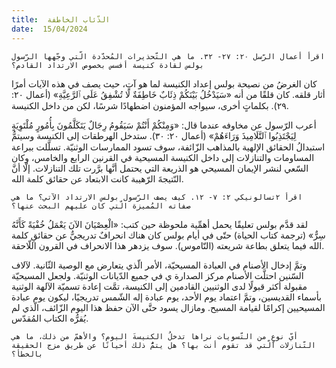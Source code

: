 ```yaml
---
title:  الذّئاب الخاطفة
date:  15/04/2024
---
```


`اقرأ أعمال الرّسل ٢٠: ٢٧- ٣٢. ما هي التّحذيرات المُحدّدة الّتي وجّهها الرّسول بولس لقادة كنيسة أفسس بخصوص الارتداد القادم؟`

كان الغرضُ من نصيحة بولس إعداد الكنيسة لما هو آتٍ، حيث يصف في هذه الآيات أمرًا أثار قلقه. كان قلقًا من أنه «سَيَدْخُلُ بَيْنَكُمْ ذِئَابٌ خَاطِفَةٌ لَا تُشْفِقُ عَلَى ٱلرَّعِيَّةِ» (أعمال ٢٠: ٢٩). بكلماتٍ أخرى، سيواجه المؤمنون اضطهادًا شرسًا، لكن من داخل الكنيسة.

أعرب الرّسول عن مخاوفه عندما قال: «وَمِنْكُمْ أَنْتُمْ سَيَقُومُ رِجَالٌ يَتَكَلَّمُونَ بِأُمُورٍ مُلْتَوِيَةٍ لِيَجْتَذِبُوا ٱلتَّلَامِيذَ وَرَاءَهُمْ» (أعمال ٢٠: ٣٠). ستدخل الهرطقات إلى الكنيسة وسيتمُّ استبدالُ الحقائق الإلهية بالمذاهب الزّائفة، سوف تسود الممارسات الوثنيّة. تسلَّلت ببراعة المساومات والتنازلات إلى داخل الكنيسة المسيحية في القرنين الرابع والخامس، وكان السّعي لنشر الإيمان المسيحي هو الذريعة التي يحتمل أنَّها برَّرت تلك التنازلات. إلّا أنَّ النّتيجةَ الرّهيبة كانت الابتعاد عن حقائق كلمة الله.

`اقرأ ٢تسالونيكي ٢: ٧- ١٢. كيف يصف الرّسول بولس الارتداد الآتي؟ ما هي صفاته المُميزة الّتي كان عليهم البحث عنها؟`

لقد قدَّم بولس تعليقًا يحمل أهمِّية ملحوظة حين كتب: «الْعِصْيَانَ الآنَ يَعْمَلُ خُفْيَةً كَأَنَّهُ سِرٌّ» (ترجمة كتاب الحياة)  حتّى في أيام بولس كان هناك انحرافٌ تدريجيٌّ عن حقائقِ كلمة الله فيما يتعلق بطاعة شريعته (النّاموس).  سوف يزدهر هذا الانحراف في القرون اللّاحقة.

وتمَّ إدخال الأصنام في العبادة المسيحيّة، الأمر الّذي يتعارض مع الوصية الثّانية. لآلاف السّنين احتلَّت الأصنام مركز الصدارة ي في جميع الدّيانات الوثنيّة. ولجعل المسيحيّة مقبولة أكثر قبولًا لدى الوثنيين القادمين إلى الكنيسة، تمَّت إعادة تسميّة الآلهة الوثنية بأسماء القديسين، وتمَّ اعتماد يوم الأحد، يوم عبادة إله الشّمس تدريجيًا، ليكون يوم عبادة المسيحيين إكرامًا لقيامة المسيح. ومازال يسود حتَّى الآن حفظ هذا اليوم الزّائف، الّذي لم يُقرُّه الكتاب المُقدّس.

`أيّ نوعٍ من التّسويات نراها تدخلُ الكنيسةَ اليوم؟ والأهمّ من ذلك، ما هي التّنازلات الّتي قد تقوم أنت بها؟ هل يتمُّ ذلك أحيانًا عن طريق مزج الحقيقة بالخطأ؟`
